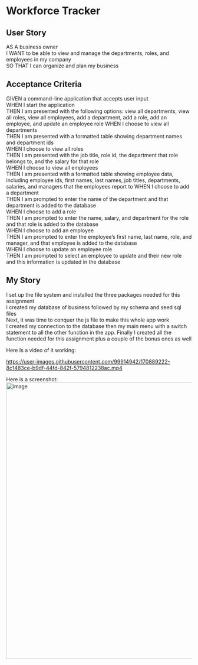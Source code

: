 # Workforce Tracker

## User Story
AS A business owner<br>
I WANT to be able to view and manage the departments, roles, and employees in my company<br>
SO THAT I can organize and plan my business<br>

## Acceptance Criteria
GIVEN a command-line application that accepts user input<br>
WHEN I start the application<br>
THEN I am presented with the following options: view all departments, view all roles, view all employees, add a department, add a role, add an employee, and update an employee role
WHEN I choose to view all departments<br>
THEN I am presented with a formatted table showing department names and department ids<br>
WHEN I choose to view all roles<br>
THEN I am presented with the job title, role id, the department that role belongs to, and the salary for that role<br>
WHEN I choose to view all employees<br>
THEN I am presented with a formatted table showing employee data, including employee ids, first names, last names, job titles, departments, salaries, and managers that the employees report to
WHEN I choose to add a department<br>
THEN I am prompted to enter the name of the department and that department is added to the database<br>
WHEN I choose to add a role<br>
THEN I am prompted to enter the name, salary, and department for the role and that role is added to the database<br>
WHEN I choose to add an employee<br>
THEN I am prompted to enter the employee’s first name, last name, role, and manager, and that employee is added to the database<br>
WHEN I choose to update an employee role<br>
THEN I am prompted to select an employee to update and their new role and this information is updated in the database<br>

## My Story

I set up the file system and installed the three packages needed for this assignment<br>
I created my database of business followed by my schema and seed sql files<br>
Next, it was time to conquer the js file to make this whole app work<br>
I created my connection to the database then my main menu with a switch statement to all the other function in the app. 
Finally I created all the function needed for this assignment plus a couple of the bonus ones as well

Here Is a video of it working:


https://user-images.githubusercontent.com/99914942/170889222-8c1483ce-b9df-44fd-842f-5794812238ac.mp4



Here is a screenshot:
<img width="748" alt="image" src="https://user-images.githubusercontent.com/99914942/170889235-66f00da9-5930-4cd7-86ff-9c8e0aa84cc9.png">

